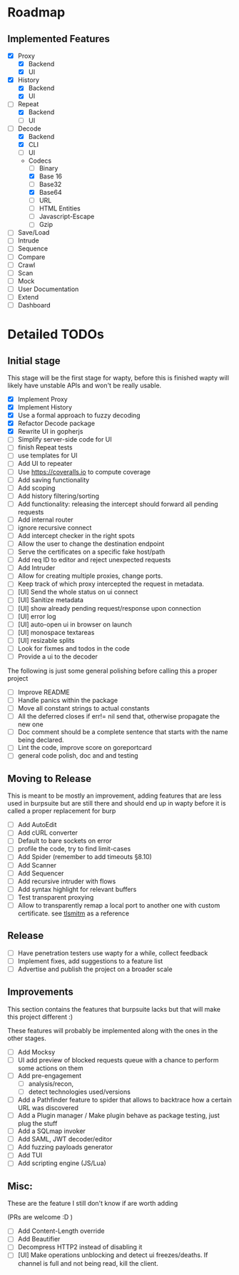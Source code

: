 # Roadmap 
## Implemented Features

* [x] Proxy
	* [x] Backend
	* [x] UI
* [x] History
	* [x] Backend
	* [x] UI
* [ ] Repeat
	* [x] Backend
	* [ ] UI
* [ ] Decode 
	* [x] Backend
	* [x] CLI
	* [ ] UI
	* Codecs
		* [ ] Binary
		* [x] Base 16 
		* [ ] Base32
		* [x] Base64
		* [ ] URL
		* [ ] HTML Entities
		* [ ] Javascript-Escape
		* [ ] Gzip
* [ ] Save/Load
* [ ] Intrude
* [ ] Sequence
* [ ] Compare
* [ ] Crawl
* [ ] Scan
* [ ] Mock
* [ ] User Documentation
* [ ] Extend
* [ ] Dashboard

# Detailed TODOs
## Initial stage 
This stage will be the first stage for wapty, before this is finished wapty will likely have unstable APIs and won't be really usable.

* [x] Implement Proxy
* [x] Implement History
* [x] Use a formal approach to fuzzy decoding
* [x] Refactor Decode package
* [x] Rewrite UI in gopherjs
* [ ] Simplify server-side code for UI
* [ ] finish Repeat tests
* [ ] use templates for UI
* [ ] Add UI to repeater
* [ ] Use https://coveralls.io to compute coverage
* [ ] Add saving functionality
* [ ] Add scoping
* [ ] Add history filtering/sorting
* [ ] Add functionality: releasing the intercept should forward all pending requests
* [ ] Add internal router
* [ ] ignore recursive connect
* [ ] Add intercept checker in the right spots
* [ ] Allow the user to change the destination endpoint
* [ ] Serve the certificates on a specific fake host/path
* [ ] Add req ID to editor and reject unexpected requests
* [ ] Add Intruder
* [ ] Allow for creating multiple proxies, change ports. 
* [ ] Keep track of which proxy intercepted the request in metadata.
* [ ] [UI] Send the whole status on ui connect
* [ ] [UI] Sanitize metadata
* [ ] [UI] show already pending request/response upon connection
* [ ] [UI] error log
* [ ] [UI] auto-open ui in browser on launch
* [ ] [UI] monospace textareas
* [ ] [UI] resizable splits
* [ ] Look for fixmes and todos in the code
* [ ] Provide a ui to the decoder

The following is just some general polishing before calling this a proper project
* [ ] Improve README
* [ ] Handle panics within the package
* [ ] Move all constant strings to actual constants
* [ ] All the deferred closes if err!= nil send that, otherwise propagate the new one
* [ ] Doc comment should be a complete sentence that starts with the name being declared.
* [ ] Lint the code, improve score on goreportcard
* [ ] general code polish, doc and and testing

## Moving to Release
This is meant to be mostly an improvement, adding features that are less used in burpsuite but are still there and should end up in wapty before it is called a proper replacement for burp

* [ ] Add AutoEdit
* [ ] Add cURL converter
* [ ] Default to bare sockets on error
* [ ] profile the code, try to find limit-cases
* [ ] Add Spider (remember to add timeouts §8.10)
* [ ] Add Scanner
* [ ] Add Sequencer
* [ ] Add recursive intruder with flows
* [ ] Add syntax highlight for relevant buffers
* [ ] Test transparent proxying
* [ ] Allow to transparently remap a local port to another one with custom certificate. see [tlsmitm](https://github.com/empijei/tlsmitm) as a reference

## Release
* [ ] Have penetration testers use wapty for a while, collect feedback
* [ ] Implement fixes, add suggestions to a feature list
* [ ] Advertise and publish the project on a broader scale

## Improvements
This section contains the features that burpsuite lacks but that will make this project different :)

These features will probably be implemented along with the ones in the other stages.

* [ ] Add Mocksy
* [ ] UI add preview of blocked requests queue with a chance to perform some actions on them
* [ ] Add pre-engagement 
	* [ ] analysis/recon, 
	* [ ] detect technologies used/versions
* [ ] Add a Pathfinder feature to spider that allows to backtrace how a certain URL was discovered
* [ ] Add a Plugin manager / Make plugin behave as package testing, just plug the stuff
* [ ] Add a SQLmap invoker
* [ ] Add SAML, JWT decoder/editor
* [ ] Add fuzzing payloads generator
* [ ] Add TUI
* [ ] Add scripting engine (JS/Lua)

## Misc:
These are the feature I still don't know if are worth adding

(PRs are welcome :D )

* [ ] Add Content-Length override
* [ ] Add Beautifier
* [ ] Decompress HTTP2 instead of disabling it
* [ ] [UI] Make operations unblocking and detect ui freezes/deaths. If channel is full and not being read, kill the client.
